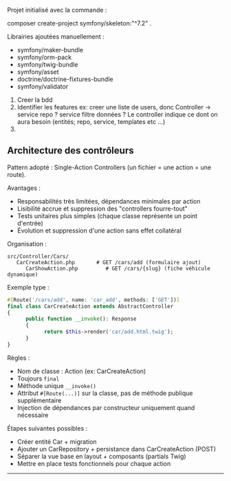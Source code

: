 Projet initialisé avec la commande :

composer create-project symfony/skeleton:"^7.2" .

Librairies ajoutées manuellement :

-   symfony/maker-bundle
-   symfony/orm-pack
-   symfony/twig-bundle
-   symfony/asset
-   doctrine/doctrine-fixtures-bundle
-   symfony/validator

1. Creer la bdd
2. Identifier les features ex: creer une liste de users, donc Controller -> service repo ? service filtre données ?
   Le controller indique ce dont on aura besoin (entités; repo, service, templates etc ...)
3.

## Architecture des contrôleurs

Pattern adopté : Single-Action Controllers (un fichier = une action = une route).

Avantages :

-   Responsabilités très limitées, dépendances minimales par action
-   Lisibilité accrue et suppression des "controllers fourre-tout"
-   Tests unitaires plus simples (chaque classe représente un point d'entrée)
-   Évolution et suppression d'une action sans effet collatéral

Organisation :

```
src/Controller/Cars/
   CarCreateAction.php       # GET /cars/add (formulaire ajout)
      CarShowAction.php         # GET /cars/{slug} (fiche véhicule dynamique)
```

Exemple type :

```php
#[Route('/cars/add', name: 'car_add', methods: ['GET'])]
final class CarCreateAction extends AbstractController
{
      public function __invoke(): Response
      {
            return $this->render('car/add.html.twig');
      }
}
```

Règles :

-   Nom de classe : <Contexte><Action>Action (ex: CarCreateAction)
-   Toujours `final`
-   Méthode unique `__invoke()`
-   Attribut `#[Route(...)]` sur la classe, pas de méthode publique supplémentaire
-   Injection de dépendances par constructeur uniquement quand nécessaire

Étapes suivantes possibles :

-   Créer entité Car + migration
-   Ajouter un CarRepository + persistance dans CarCreateAction (POST)
-   Séparer la vue base en layout + composants (partials Twig)
-   Mettre en place tests fonctionnels pour chaque action

---
